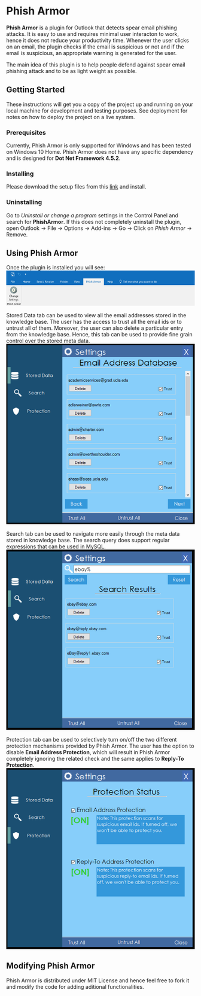 # Phish Armor

**Phish Armor** is a plugin for Outlook that detects spear email phishing attacks. It is easy to use and requires minimal user interacton to work, hence it does not reduce your productivity time. Whenever the user clicks on an email, the plugin checks if the email is suspicious or not and if the email is suspicious, an appropriate warning is generated for the user.

The main idea of this plugin is to help people defend against spear email phishing attack and to be as light weight as possible.

## Getting Started

These instructions will get you a copy of the project up and running on your local machine for development and testing purposes. See deployment for notes on how to deploy the project on a live system.

### Prerequisites

Currently, Phish Armor is only supported for Windows and has been tested on Windows 10 Home. Phish Armor does not have any specific dependency and is designed for **Dot Net Framework 4.5.2**.

### Installing

Please download the setup files from this [link](../setup) and install.

### Uninstalling

Go to *Uninstall or change a program* settings in the Control Panel and search for **PhishArmor**. If this does not completely uninstall the plugin, open Outlook -> File -> Options -> Add-ins -> Go -> Click on *Phish Armor* -> Remove.


## Using Phish Armor

Once the plugin is installed you will see:
![Phish Armor Ribbon](images/MainWindow.PNG)

Stored Data tab can be used to view all the email addresses stored in the knowledge base. The user has the access to trust all the email ids or to untrust all of them. Moreover, the user can also delete a particular entry from the knowledge base. Hence, this tab can be used to provide fine grain control over the stored meta data.
![Stored Data](images/storeddata.PNG)

Search tab can be used to navigate more easily through the meta data stored in knowledge base. The search query does support regular expressions that can be used in MySQL.
![Search](images/search.PNG)

Protection tab can be used to selectively turn on/off the two different protection mechanisms provided by Phish Armor. The user has the option to disable **Email Address Protection**, which will result in Phish Armor completely ignoring the related check and the same applies to **Reply-To Protection**.
![Search](images/protection.PNG)

## Modifying Phish Armor

Phish Armor is distributed under MIT License and hence feel free to fork it and modify the code for adding aditional functionalities. 
